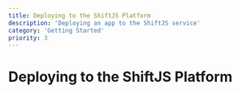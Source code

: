```yaml
---
title: Deploying to the ShiftJS Platform
description: 'Deploying an app to the ShiftJS service'
category: 'Getting Started'
priority: 3
---
```


# Deploying to the ShiftJS Platform
